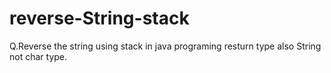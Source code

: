 # reverse-String-stack
Q.Reverse the string using stack in java programing resturn type also String not char type.

